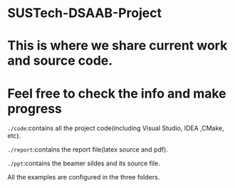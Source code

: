 # SUSTech-DSAAB-Project
# This is where we share current work and source code.
# Feel free to check the info and make progress

`./code`:contains all the project code(including Visual Studio, IDEA ,CMake, etc).

`./report`:contains the report file(latex source and pdf).

`./ppt`:contains the beamer sildes and its source file.

All the examples are configured in the three folders.
